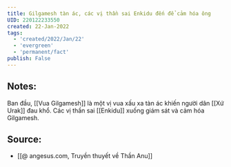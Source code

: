 ```yaml
---
title: Gilgamesh tàn ác, các vị thần sai Enkidu đến để cảm hóa ông
UID: 220122233550
created: 22-Jan-2022
tags:
  - 'created/2022/Jan/22'
  - 'evergreen'
  - 'permanent/fact'
publish: False
---
```

## Notes:
Ban đầu, [[Vua Gilgamesh]] là một vị vua xấu xa tàn ác khiến người dân [[Xứ Urak]] đau khổ. Các vị thần sai [[Enkidu]] xuống giám sát và cảm hóa Gilgamesh. 

## Source:
- [[@ angesus.com, Truyền thuyết về Thần Anu]]


